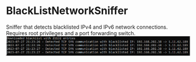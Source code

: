 # BlackListNetworkSniffer
Sniffer that detects blacklisted IPv4 and IPv6 network connections.
Requires root privileges and a port forwarding switch.
![Screenshot](screenshot.png)
